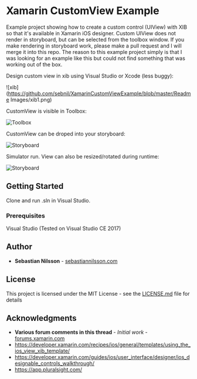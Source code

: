 # Xamarin CustomView Example

Example project showing how to create a custom control (UIView) with XIB so that it's available in Xamarin iOS designer.
Custom UIView does not render in storyboard, but can be selected from the toolbox window. If you make rendering in storyboard work, please make a pull request and I will merge it into this repo. 
The reason to this example project simply is that I was looking for an example like this but could not find something that was working out of the box. 


Design custom view in xib using Visual Studio or Xcode (less buggy):

![xib](https://github.com/sebnil/XamarinCustomViewExample/blob/master/Readme Images/xib1.png)


CustomView is visible in Toolbox:

![Toolbox](https://github.com/sebnil/XamarinCustomViewExample/blob/master/Readme%20Images/customview_toolbox.png)


CustomView can be droped into your storyboard:

![Storyboard](https://github.com/sebnil/XamarinCustomViewExample/blob/master/Readme%20Images/storyboard.png)

Simulator run. View can also be resized/rotated during runtime:

![Storyboard](https://github.com/sebnil/XamarinCustomViewExample/blob/master/Readme%20Images/simulator_run.png)


## Getting Started

Clone and run .sln in Visual Studio.

### Prerequisites

Visual Studio (Tested on Visual Studio CE 2017)

## Author

* **Sebastian Nilsson** - [sebastiannilsson.com](http://sebastiannilsson.com)

## License

This project is licensed under the MIT License - see the [LICENSE.md](LICENSE.md) file for details

## Acknowledgments

* **Various forum comments in this thread** - *Initial work* - [forums.xamarin.com](https://forums.xamarin.com/discussion/48628/how-to-create-a-custom-control-uiview-with-xib-so-that-its-available-in-xamarin-ios-designer)
* https://developer.xamarin.com/recipes/ios/general/templates/using_the_ios_view_xib_template/
* https://developer.xamarin.com/guides/ios/user_interface/designer/ios_designable_controls_walkthrough/
* https://app.pluralsight.com/